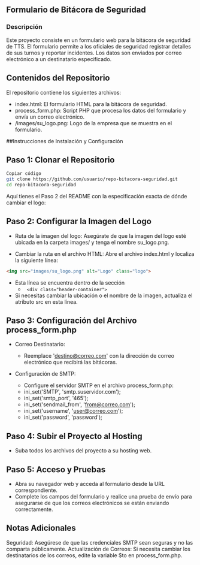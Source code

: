 ## Formulario de Bitácora de Seguridad
### Descripción
Este proyecto consiste en un formulario web para la bitácora de seguridad de TTS. El formulario permite a los oficiales de seguridad registrar detalles de sus turnos y reportar incidentes. Los datos son enviados por correo electrónico a un destinatario especificado.

## Contenidos del Repositorio
El repositorio contiene los siguientes archivos:

* index.html: El formulario HTML para la bitácora de seguridad.
* process_form.php: Script PHP que procesa los datos del formulario y envía un correo electrónico.
* /images/su_logo.png: Logo de la empresa que se muestra en el formulario.

##Instrucciones de Instalación y Configuración
## Paso 1: Clonar el Repositorio
```bash
Copiar código
git clone https://github.com/usuario/repo-bitacora-seguridad.git
cd repo-bitacora-seguridad
```

Aquí tienes el Paso 2 del README con la especificación exacta de dónde cambiar el logo:

## Paso 2: Configurar la Imagen del Logo
* Ruta de la imagen del logo: Asegúrate de que la imagen del logo esté ubicada en la carpeta images/ y tenga el nombre su_logo.png.

* Cambiar la ruta en el archivo HTML: Abre el archivo index.html y localiza la siguiente línea:

```html
<img src="images/su_logo.png" alt="Logo" class="logo">
```
* Esta línea se encuentra dentro de la sección
   * ``` <div class="header-container">```
*  Si necesitas cambiar la ubicación o el nombre de la imagen, actualiza el atributo src en esta línea.

## Paso 3: Configuración del Archivo process_form.php
* Correo Destinatario:

  * Reemplace 'destino@correo.com' con la dirección de correo electrónico que recibirá las bitácoras.
* Configuración de SMTP:

  * Configure el servidor SMTP en el archivo process_form.php:
  * ini_set('SMTP', 'smtp.suservidor.com');
  * ini_set('smtp_port', '465');
  * ini_set('sendmail_from', 'from@correo.com');
  * ini_set('username', 'user@correo.com');
  * ini_set('password', 'password'); <!-- Reemplaza 'password' con la contraseña SMTP real. -->
## Paso 4: Subir el Proyecto al Hosting
* Suba todos los archivos del proyecto a su hosting web.
## Paso 5: Acceso y Pruebas
* Abra su navegador web y acceda al formulario desde la URL correspondiente.
* Complete los campos del formulario y realice una prueba de envío para asegurarse de que los correos electrónicos se están enviando correctamente.
## Notas Adicionales
Seguridad: Asegúrese de que las credenciales SMTP sean seguras y no las comparta públicamente.
Actualización de Correos: Si necesita cambiar los destinatarios de los correos, edite la variable $to en process_form.php.
## 
